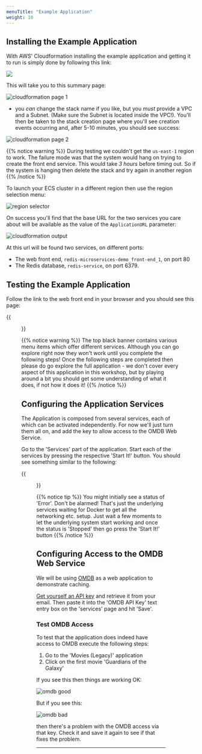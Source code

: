 ```yaml
---
menuTitle: "Example Application"
weight: 10
---
```

## Installing the Example Application
With AWS' Cloudformation installing the example application and getting it to run is simply done by following this link:

<a href="https://console.aws.amazon.com/cloudformation/home?region=us-east-1#/stacks/create/review?stackName=aws-cfn&templateURL=https://s3.amazonaws.com/aws-workshop-cfn.redislabs.com/cfn.json" target="_blank"><img src="https://s3.amazonaws.com/cloudformation-examples/cloudformation-launch-stack.png"></a>

This will take you to this summary page:

![cloudformation page 1]

- you _can_ change the stack name if you like, but you *must* provide a VPC and a Subnet. (Make sure the Subnet is located inside the VPC!). You'll then be taken to the stack creation page where you'll see creation events occurring and, after 5-10 minutes, you should see success:

![cloudformation page 2]

{{% notice warning %}}
During testing we couldn't get the `us-east-1` region to work. The failure mode was that the system would hang on trying to create the front end service. This would take *3 hours* before timing out. So if the system is hanging then delete the stack and try again in another region
{{% /notice %}}

To launch your ECS cluster in a different region then use the region selection menu:

![region selector]

On success you'll find that the base URL for the two services you care about will be available as the value of the `ApplicationURL` parameter:

![cloudformation output]

At this url will be found two services, on different ports:

- The web front end, `redis-microservices-demo_front-end_1`, on port 80
- The Redis database, `redis-service`, on port 6379.

## Testing the Example Application

Follow the link to the web front end in your browser and you should see this page:

{{<figure src="rmdb_home_page.png" >}}


{{% notice warning %}}
The top black banner contains various menu items which offer different services. Although you can go explore right now they won't work until you complete the following steps! Once the following steps are completed then please do go explore the full application - we don't cover every aspect of this application in this workshop, but by playing around a bit you should get some understanding of what it does, if not how it does it!
{{% /notice %}}

## Configuring the Application Services

The Application is composed from several services, each of which can be activated independently. For now we'll just turn them all on, and add the key to allow access to the OMDB Web Service.

Go to the 'Services' part of the application. Start each of the services by pressing the respective 'Start It!' button. You should see something similar to the following:

{{<figure src="services.png">}}

{{% notice tip %}}
You might initially see a status of 'Error'. Don't be alarmed! That's just the underlying services waiting for Docker to get all the networking etc. setup. Just wait a few moments to let the underlying system start working and once the status is 'Stopped' then go press the 'Start It!' button
{{% /notice %}}

## Configuring Access to the OMDB Web Service

We will be using [OMDB] as a web application to demonstrate caching. 

[Get yourself an API key] and retrieve it from your email. Then paste it into the 'OMDB API Key' text entry box on the 'services' page and hit 'Save'. 

### Test OMDB Access
To test that the application does indeed have access to OMDB execute the following steps:

1. Go to the 'Movies (Legacy)' application
2. Click on the first movie 'Guardians of the Galaxy'

If you see this then things are working OK:

![omdb good]

But if you see this:

![omdb bad]

then there's a problem with the OMDB access via that key. Check it and save it again to see if that fixes the problem.



----------
[OMDB]: http://www.omdbapi.com/
[omdb good]: omdb-good.png
[omdb bad]: omdb-bad.png

[Get yourself an API key]: http://www.omdbapi.com/apikey.aspx?__EVENTTARGET=freeAcct&__EVENTARGUMENT=&__LASTFOCUS=&__VIEWSTATE=%2FwEPDwUKLTIwNDY4MTIzNWQYAQUeX19Db250cm9sc1JlcXVpcmVQb3N0QmFja0tleV9fFgMFC3BhdHJlb25BY2N0BQhmcmVlQWNjdAUIZnJlZUFjY3R%2Bvsm%2Bxojynz6Dxtmll%2BBPGF5b%2FXF7NfOmXXRKZWa2sA%3D%3D&__VIEWSTATEGENERATOR=5E550F58&__EVENTVALIDATION=%2FwEdAArAHwJn73q7vMcrazXApSldmSzhXfnlWWVdWIamVouVTzfZJuQDpLVS6HZFWq5fYpioiDjxFjSdCQfbG0SWduXFd8BcWGH1ot0k0SO7CfuulF0vVes0SOcL8qM3Jr6aqHyFE%2Bczl1aCyjbLtuPuRU0tIVu1gi3bgvDqS3Gt3lnrv%2FgsVJPMV9tdMU3lWBBf01vN%2BDvxnwFeFeJ9MIBWR693fISlXaHKzP%2BBv%2FK2QEL4NQsLb55%2BhkOC33bZPJ8gt%2Bg%3D&at=freeAcct&Email=&Email2=&FirstName=&LastName=&TextArea1=

[region selector]: region-selector.png
[cloudformation page 1]: cloudformation-page-1.png
[cloudformation page 2]: cloudformation-page-2.png
[cloudformation output]: cloudformation-output.png
